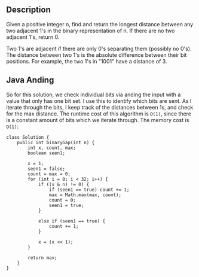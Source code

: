 ## Description

Given a positive integer n, find and return the longest distance between any two adjacent 1's in the binary representation of n. If there are no two adjacent 1's, return 0.

Two 1's are adjacent if there are only 0's separating them (possibly no 0's). The distance between two 1's is the absolute difference between their bit positions. For example, the two 1's in "1001" have a distance of 3.

## Java Anding

So for this solution, we check individual bits via anding the input with a value that only has one bit set. I use this to identify which bits are sent. As I iterate through the bits, I keep track of the distances between 1s, and check for the max distance. The runtime cost of this algorithm is `O(1)`, since there is a constant amount of bits which we iterate through. The memory cost is `O(1)`:

```
class Solution {
    public int binaryGap(int n) {
        int x, count, max;
        boolean seen1;
        
        x = 1;
        seen1 = false;
        count = max = 0;
        for (int i = 0; i < 32; i++) {
            if ((x & n) != 0) {
                if (seen1 == true) count += 1;
                max = Math.max(max, count);
                count = 0;
                seen1 = true;
            }
            
            else if (seen1 == true) {
                count += 1;
            }
            
            x = (x << 1);
        }
        
        return max;
    }
}
```